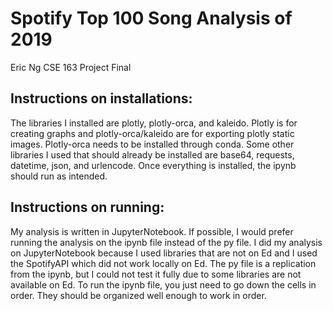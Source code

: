 # Spotify Top 100 Song Analysis of 2019
Eric Ng CSE 163 Project Final

## Instructions on installations:
The libraries I installed are plotly, plotly-orca, and kaleido. Plotly is for creating graphs and plotly-orca/kaleido are for exporting plotly static images. Plotly-orca needs to be installed through conda. Some other libraries I used that should already be installed are base64, requests, datetime, json, and urlencode. Once everything is installed, the ipynb should run as intended.

## Instructions on running:
My analysis is written in JupyterNotebook. If possible, I would prefer running the analysis on the ipynb file instead of the py file. I did my analysis on JupyterNotebook because I used libraries that are not on Ed and I used the SpotifyAPI which did not work locally on Ed. The py file is a replication from the ipynb, but I could not test it fully due to some libraries are not available on Ed. To run the ipynb file, you just need to go down the cells in order. They should be organized well enough to work in order.
